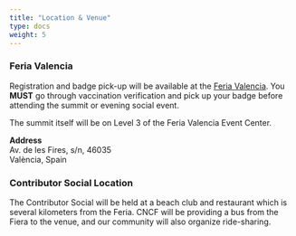 ```yaml
---
title: "Location & Venue"
type: docs
weight: 5
---
```



### Feria Valencia

Registration and badge pick-up will be available at the
<a href="https://www.feriavalencia.com/en/" rel="noopener noreferrer" target="_blank">Feria Valencia</a>.
You **MUST** go through vaccination verification and pick up your badge before
attending the summit or evening social event.

The summit itself will be on Level 3 of the Feria Valencia Event Center.

**Address**<br>
Av. de les Fires, s/n, 46035<br>
València, Spain<br>

### Contributor Social Location

The Contributor Social will be held at a beach club and restaurant which is
several kilometers from the Feria. CNCF will be providing a bus from the Fiera
to the venue, and our community will also organize ride-sharing.
